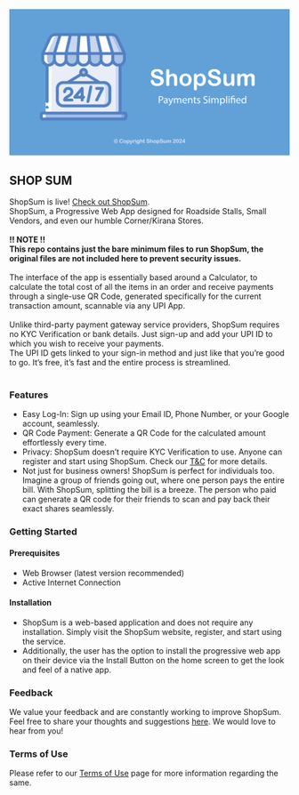 <img src="/ShopSum-poster.png">
<h2>SHOP SUM</h2>
ShopSum is live! <a href = "https://letsshopsum.netlify.app">Check out ShopSum</a>.<br/>
ShopSum, a Progressive Web App designed for Roadside Stalls, Small Vendors, and even our humble Corner/Kirana Stores.<br/>
<br>
<div><strong>!! NOTE !!</strong></div>
<strong>This repo contains just the bare minimum files to run ShopSum, the original files are not included here to prevent security issues.</strong><br>
<br>
The interface of the app is essentially based around a Calculator, to calculate the total cost of all the items in an order and receive payments through a single-use QR Code, generated specifically for the current transaction amount, scannable via any UPI App.<br/>
<br/>
Unlike third-party payment gateway service providers, ShopSum requires no KYC Verification or bank details. Just sign-up and add your UPI ID to which you wish to receive your payments.<br/> 
The UPI ID gets linked to your sign-in method and just like that you’re good to go. It’s free, it’s fast and the entire process is streamlined.<br/>
<br/>
<h3>Features</h3>
<ul>
    <li>Easy Log-In: Sign up using your Email ID, Phone Number, or your Google account, seamlessly.</li>
    <li>QR Code Payment: Generate a QR Code for the calculated amount effortlessly every time.</li>
    <li>Privacy: ShopSum doesn’t require KYC Verification to use. Anyone can register and start using ShopSum. Check our <a href="https://letsshopsum.netlify.app/termsncons">T&C</a> for more details.</li>
    <li>Not just for business owners! 
    ShopSum is perfect for individuals too. Imagine a group of friends going out, where one person pays the entire bill. With ShopSum, splitting the bill is a breeze. The person who paid can generate a QR code for their friends to scan and pay back their exact shares seamlessly.</li>
</ul>
<h3>Getting Started</h3>
<h4>Prerequisites</h4>
<ul>
    <li>Web Browser (latest version recommended)</li>
    <li>Active Internet Connection</li>
</ul>
<h4>Installation</h4>
<ul>
    <li>ShopSum is a web-based application and does not require any installation. Simply visit the ShopSum website, register, and start using the service.</li>
    <li>Additionally, the user has the option to install the progressive web app on their device via the Install Button on the home screen to get the look and feel of a native app.</li>
</ul>
<h3>Feedback</h3>
We value your feedback and are constantly working to improve ShopSum. <br/>
Feel free to share your thoughts and suggestions <a  href="https://letsshopsum.netlify.app/feedbackform">here</a>. We would love to hear from you!<br/>
<h3>Terms of Use</h3>
Please refer to our <a href="https://letsshopsum.netlify.app/termsncons">Terms of Use</a> page for more information regarding the same.
